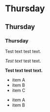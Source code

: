 # Thursday
## Thursday
### Thursday

Test text test text.


*Test text* test text.


**Test text test text.**



- item A
- item B
- item C

* item A
* item B
